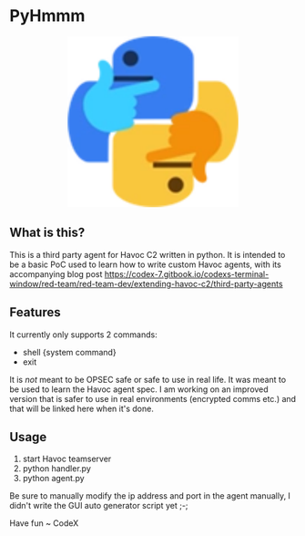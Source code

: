 # PyHmmm
<p align="center">
<img src="pyhmmm.png" width="300" height="300">
</p>

## What is this?
This is a third party agent for Havoc C2 written in python. It is intended to be a basic PoC used to learn how to write custom Havoc agents, with its accompanying blog post https://codex-7.gitbook.io/codexs-terminal-window/red-team/red-team-dev/extending-havoc-c2/third-party-agents

## Features
It currently only supports 2 commands:
- shell {system command}
- exit

It is *not* meant to be OPSEC safe or safe to use in real life. It was meant to be used to learn the Havoc agent spec. I am working on an improved version that is safer to use in real environments (encrypted comms etc.) and that will be linked here when it's done.

## Usage
1. start Havoc teamserver
2. python handler.py
3. python agent.py

Be sure to manually modify the ip address and port in the agent manually, I didn't write the GUI auto generator script yet ;-;

Have fun
~ CodeX
